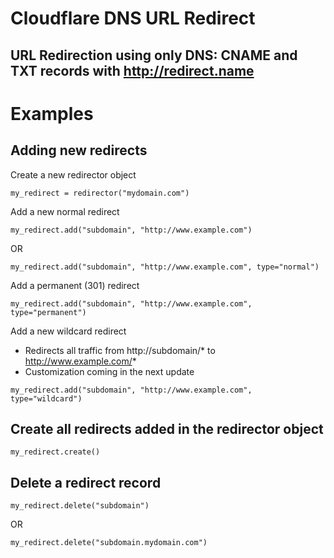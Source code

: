 # Cloudflare DNS URL Redirect
## URL Redirection using only DNS: CNAME and TXT records with http://redirect.name

# Examples
## Adding new redirects
Create a new redirector object
```
my_redirect = redirector("mydomain.com")
```

Add a new normal redirect
```
my_redirect.add("subdomain", "http://www.example.com")
```
OR
```
my_redirect.add("subdomain", "http://www.example.com", type="normal")
```

Add a permanent (301) redirect
```
my_redirect.add("subdomain", "http://www.example.com", type="permanent")
```
Add a new wildcard redirect 
- Redirects all traffic from http://subdomain/* to http://www.example.com/*
- Customization coming in the next update
```
my_redirect.add("subdomain", "http://www.example.com", type="wildcard")
```

## Create all redirects added in the redirector object
```
my_redirect.create()
```

## Delete a redirect record
```
my_redirect.delete("subdomain")
```
OR
```
my_redirect.delete("subdomain.mydomain.com")
```
